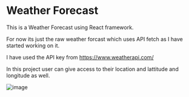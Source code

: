 # Weather Forecast
This is a Weather Forecast using React framework.


For now its just the raw weather forcast which uses API fetch as I have started working on it.



I have used the API key from https://www.weatherapi.com/ 


In this project user can give access to their location and lattitude and longitude as well.






![image](https://github.com/aryat10/Weather-Forecast-/assets/107941072/d132ba11-8f0a-4fd3-821b-b84c89e063c6)



